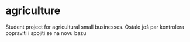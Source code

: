 # agriculture
Student project for agricultural small businesses.
Ostalo još par kontrolera popraviti i spojiti se na novu bazu
